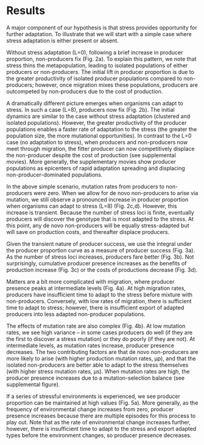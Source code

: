# Results

A major component of our hypothesis is that stress provides opportunity for further adaptation.  To illustrate that we will start with a simple case where stress adaptation is either present or absent. 

Without stress adaptation (L=0), following a brief increase in producer proportion, non-producers fix (Fig. 2a).  To explain this pattern, we note that stress thins the metapopulation, leading to isolated populations of either producers or non-producers.  The initial lift in producer proportion is due to the greater productivity of isolated producer populations compared to non-producers; however, once migration mixes these populations, producers are outcompeted by non-producers due to the cost of production.

A dramatically different picture emerges when organisms can adapt to stress.  In such a case (L=8), producers now fix (Fig. 2b).  The initial dynamics are similar to the case without stress adaptation (clustered and isolated populations).  However, the greater productivity of the producer populations enables a faster rate of adaptation to the stress (the greater the population size, the more mutational opportunities).  In contrast to the L=0 case (no adaptation to stress), when producers and non-producers now meet through migration, the fitter producer can now competitively displace the non-producer despite the cost of production (see supplemental movies).  More generally, the supplementary movies show producer populations as epicenters of rapid adaptation spreading and displacing non-producer-dominated populations.  

In the above simple scenario, mutation rates from producers to non-producers were zero.  When we allow for de novo non-producers to arise via mutation, we still observe a pronounced increase in producer proportion when organisms can adapt to stress (L=8) (Fig. 2c,d).  However, this increase is transient.  Because the number of stress loci is finite, eventually producers will discover the genotype that is most adapted to the stress.  At this point, any de novo non-producers will be equally stress-adapted but will save on production costs, and thereafter displace producers.  

Given the transient nature of producer success, we use the integral under the producer proportion curve as a measure of producer success (Fig. 3a).  As the number of stress loci increases, producers fare better (Fig. 3b).  Not surprisingly, cumulative producer presence increases as the benefits of production increase (Fig. 3c) or the costs of productions decrease (Fig. 3d).  

Matters are a bit more complicated with migration, where producer presence peaks at intermediate levels (Fig. 4a).  At high migration rates, producers have insufficient time to adapt to the stress before mixture with non-producers.  Conversely, with low rates of migration, there is sufficient time to adapt to stress; however, there is insufficient export of adapted producers into less adapted non-producer populations.  

The effects of mutation rate are also complex (Fig. 4b).  At low mutation rates, we see high variance – in some cases producers do well (if they are the first to discover a stress mutation) or they do poorly (if they are not).  At intermediate levels, as mutation rates increase, producer presence decreases.  The two contributing factors are that de novo non-producers are more likely to arise (with higher production mutation rates, µp), and that the isolated non-producers are better able to adapt to the stress themselves (with higher stress mutation rates, µs).  When mutation rates are high, the producer presence increases due to a mutation-selection balance (see supplemental figure).

If a series of stressful environments is experienced, we see producer proportion can be maintained at high values (Fig. 5a).  More generally, as the frequency of environmental change increases from zero, producer presence increases because there are multiple episodes for this process to play out.  Note that as the rate of environmental change increases further, however, there is insufficient time to adapt to the stress and export adapted types before the environment changes, so producer presence decreases.

